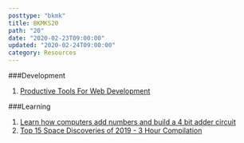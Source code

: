```yaml
---
posttype: "bkmk"
title: BKMKS20
path: "20"
date: "2020-02-23T09:00:00"
updated: "2020-02-24T09:00:00"
category: Resources
---
```


###Development
1. [Productive Tools For Web Development](https://dev.to/akshay35c/productive-tools-for-web-development-4bd5)

###Learning
1. [Learn how computers add numbers and build a 4 bit adder circuit](https://www.youtube.com/watch?v=wvJc9CZcvBc)
1. [Top 15 Space Discoveries of 2019 - 3 Hour Compilation](https://www.youtube.com/watch?v=Hx5tU5kFaZA)
